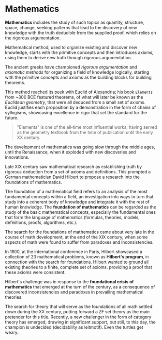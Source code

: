 # Mathematics

**Mathematics** includes the study of such topics as quantity, structure, space, change, seeking patterns that lead to the discovery of new knowledge with the truth deducible from the supplied proof, which relies on the rigorous argumentation.

Mathematical method, used to organize existing and discover new knowledge, starts with the primitive concepts and then introduces axioms, using them to derive new truth through rigorous argumentation.



The ancient greeks have championed *rigorous argumentation* and *axiomatic methods* for organizing a field of knowledge logically, starting with the primitive concepts and axioms as the building blocks for building theorems.

This method reached its peek with Euclid of Alexandria; his book `Elements` from ~300 BCE featured theorems, of what will later be known as the *Euclidean geometry*, that were all deduced from a small set of axioms. Euclid justifies each proposition by a demonstration in the form of chains of syllogisms, showcasing excellence in rigor that set the standard for the future.

> "Elements" is one of the all-time most influential works, having served as the geometry textbook from the time of publication until the early XX century.


The development of mathematics was going slow through the middle ages, until the Renaissance, when it exploded with new discoveries and innovations.

Late XIX century saw mathematical research as establishing truth by rigorous deduction from a set of axioms and definitions. This prompted a German mathematician David Hilbert to propose a research into the foundations of mathematics.

The foundation of a mathematical field refers to an analysis of the most fundamental concepts within a field, an investigation into ways to turn that study into a coherent body of knowledge and integrate it with the rest of human knowledge. The **foundation of mathematics** can be regarded as the study of the basic mathematical concepts, especially the fundamental ones that form the language of mathematics (formulas, theories, models, definitions, proofs, algorithms, etc.).

The search for the foundations of mathematics came about very late in the course of math development, at the end of the XIX century, when some aspects of math were found to suffer from paradoxes and inconsistencies.

In 1900, at the international conference in Paris, Hilbert showcased a collection of 23 mathematical problems, known as **Hilbert's program**, in connection with the search for foundations. Hilbert wanted to ground all existing theories to a finite, complete set of axioms, providing a proof that these axioms were consistent.

Hilbert's challenge was in response to the **foundational crisis of mathematics** that emerged at the turn of the century, as a consequence of discovered inconsistencies and paradoxes in prevailing mathematical theories.

The search for theory that will serve as the foundations of all math settled down during the XX century, putting forward a ZF set theory as the main pretender for this title. Recently, a new challenger in the form of category theory has emerged, drawing in significant support, but still, to this day, the champion is undecided (decidability as leitmotif). Even the turtles get weary.
